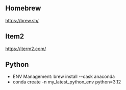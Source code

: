 ## Homebrew
https://brew.sh/

## Item2
https://iterm2.com/

## Python
- ENV Management: brew install --cask anaconda
- conda create -n my_latest_python_env python=3.12
